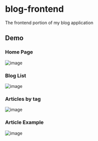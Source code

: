 # blog-frontend

The frontend portion of my blog application

## Demo
### Home Page
![image](https://user-images.githubusercontent.com/70884733/222923459-a2f285c9-d6ad-4006-a6fb-a59ac5b8a261.png)

### Blog List
![image](https://user-images.githubusercontent.com/70884733/162784397-e691ca44-c7fa-43fd-b28c-1ced0ed4445d.png)

### Articles by tag
![image](https://user-images.githubusercontent.com/70884733/162784668-2a2fa978-1751-4662-86e9-78a59765f2e2.png)

### Article Example
![image](https://user-images.githubusercontent.com/70884733/162784885-3e08a917-b01d-4cc2-9dd3-bda42783c015.png)
